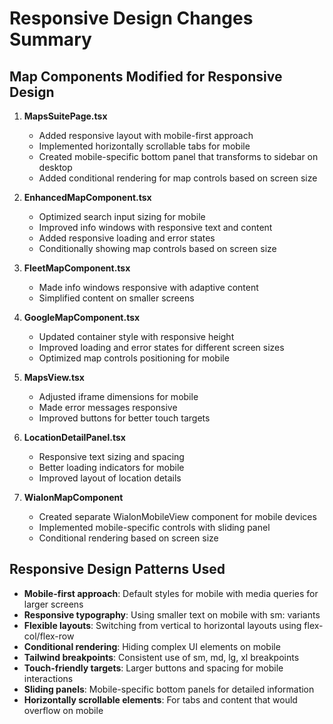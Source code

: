 # Responsive Design Changes Summary

## Map Components Modified for Responsive Design

1. **MapsSuitePage.tsx**
   - Added responsive layout with mobile-first approach
   - Implemented horizontally scrollable tabs for mobile
   - Created mobile-specific bottom panel that transforms to sidebar on desktop
   - Added conditional rendering for map controls based on screen size

2. **EnhancedMapComponent.tsx**
   - Optimized search input sizing for mobile
   - Improved info windows with responsive text and content
   - Added responsive loading and error states
   - Conditionally showing map controls based on screen size

3. **FleetMapComponent.tsx**
   - Made info windows responsive with adaptive content
   - Simplified content on smaller screens

4. **GoogleMapComponent.tsx**
   - Updated container style with responsive height
   - Improved loading and error states for different screen sizes
   - Optimized map controls positioning for mobile

5. **MapsView.tsx**
   - Adjusted iframe dimensions for mobile
   - Made error messages responsive
   - Improved buttons for better touch targets

6. **LocationDetailPanel.tsx**
   - Responsive text sizing and spacing
   - Better loading indicators for mobile
   - Improved layout of location details

7. **WialonMapComponent**
   - Created separate WialonMobileView component for mobile devices
   - Implemented mobile-specific controls with sliding panel
   - Conditional rendering based on screen size

## Responsive Design Patterns Used

- **Mobile-first approach**: Default styles for mobile with media queries for larger screens
- **Responsive typography**: Using smaller text on mobile with sm: variants
- **Flexible layouts**: Switching from vertical to horizontal layouts using flex-col/flex-row
- **Conditional rendering**: Hiding complex UI elements on mobile
- **Tailwind breakpoints**: Consistent use of sm, md, lg, xl breakpoints
- **Touch-friendly targets**: Larger buttons and spacing for mobile interactions
- **Sliding panels**: Mobile-specific bottom panels for detailed information
- **Horizontally scrollable elements**: For tabs and content that would overflow on mobile

